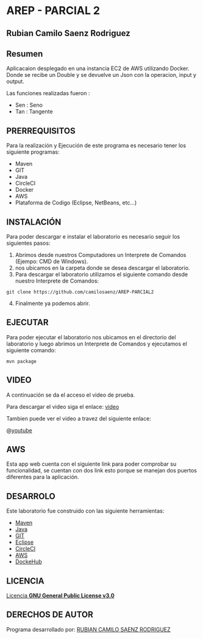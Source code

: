 # AREP - PARCIAL 2

## Rubian Camilo Saenz Rodriguez


## Resumen

Aplicacaion desplegado en una instancia  EC2 de AWS utilizando Docker. Donde se recibe un Double y se devuelve un Json con la operacion, input y output.

Las funciones realizadas fueron :

  - Sen : Seno
  - Tan : Tangente

## PRERREQUISITOS

Para la realización y Ejecución de este programa es necesario tener los siguiente programas:
* Maven
* GIT
* Java
* CircleCI
* Docker
* AWS
* Plataforma de Codigo (Eclipse, NetBeans, etc...)

## INSTALACIÓN
Para poder descargar e instalar el laboratorio es necesario seguir los siguientes pasos:
1. Abrimos desde nuestros Computadores un Interprete de Comandos (Ejempo: CMD de Windows).
2. nos ubicamos en la carpeta donde se desea descargar el laboratorio.
3. Para descargar el laboratorio utilizamos el siguiente comando desde nuestro Interprete de Comandos:
```
git clone https://github.com/camilosaenz/AREP-PARCIAL2
```
4. Finalmente ya podemos abrir.

## EJECUTAR

Para poder ejecutar el laboratorio nos ubicamos en el directorio del laboratorio y luego abrimos un Interprete de Comandos y ejecutamos el siguiente comando:
```
mvn package
```

## VIDEO

A continuación se da el acceso el video de prueba.

Para descargar el video siga el enlace: [video](https://github.com/camilosaenz/AREP-PARCIAL2/blob/master/Parcial%20Arep%202.mp4)

Tambien puede ver el video a travez del siguiente enlace:

@[youtube](https://www.youtube.com/watch?v=4MqefxE2rC8&list=UUVqHCSjtftwh8k2YYJJNY6Q&index=2)

## AWS

Esta app web cuenta con el siguiente link para poder comprobar su funcionalidad, se cuentan con dos link esto porque se manejan dos puertos diferentes para la aplicación.

## DESARROLO

Este laboratorio fue construido con las siguiente herramientas:
* [Maven](https://maven.apache.org/)
* [Java](https://www.java.com/es/)
* [GIT](https://git-scm.com/)
* [Eclipse](https://www.eclipse.org/)
* [CircleCI](https://circleci.com/)
* [AWS](https://www.awseducate.com/student/s/)
* [DockeHub](https://hub.docker.com/)

## LICENCIA

[Licencia **GNU General Public License v3.0**](https://github.com/camilosaenz/AREP-PARCIAL2/blob/master/LICENSE)

## DERECHOS DE AUTOR

Programa desarrollado por:
[RUBIAN CAMILO SAENZ RODRIGUEZ](https://github.com/camilosaenz)
